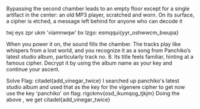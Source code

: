 Bypassing the second chamber leads to an empty floor except for a single artifact in the center: an old
MP3 player, scratched and worn. On its surface, a cipher is etched, a message left behind for anyone
who can decode it

twj eys zpr ukm 'viamnwqw' bx lzgo: esmqqui{yyr_oshwwcm_bwupa}

When you power it on, the sound fills the chamber. The tracks play like whispers from a lost world, and
you recognize it as a song from Panchiko’s latest studio album, particularly track no. 8. Its title
feels familiar, hinting at a famous cipher. Decrypt it by using the album name as your key and continue
your ascent.

Solve
Flag: citadel{add_vinegar_twice} I searched up panchiko's latest studio album and used that as the key for the vigenere cipher to get
 now use the key 'panchiko' on flag: rigckmv{osd_ikumqog_tjkjm}
Doing the above , we get citadel{add_vinegar_twice}
